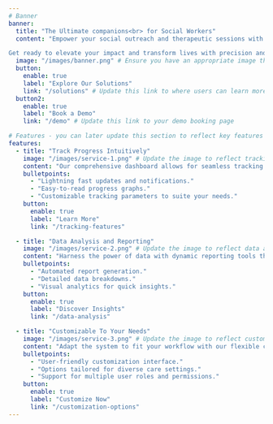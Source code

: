 ```yaml
---
# Banner
banner:
  title: "The Ultimate companions<br> for Social Workers"
  content: "Empower your social outreach and therapeutic sessions with our state-of-the-art Companion systems. Designed to optimize your workflow, our tools offer comprehensive data analysis, and customizable features to align with your unique practice needs. 

Get ready to elevate your impact and transform lives with precision and compassion!"
  image: "/images/banner.png" # Ensure you have an appropriate image that matches the new content
  button:
    enable: true
    label: "Explore Our Solutions"
    link: "/solutions" # Update this link to where users can learn more about the solutions you offer
  button2:
    enable: true
    label: "Book a Demo"
    link: "/demo" # Update this link to your demo booking page

# Features - you can later update this section to reflect key features of your systems
features:
  - title: "Track Progress Intuitively"
    image: "/images/service-1.png" # Update the image to reflect tracking feature
    content: "Our comprehensive dashboard allows for seamless tracking of progress, activities, and outcomes, ensuring you're always up-to-date and make informed decisions."
    bulletpoints:
      - "Lightning fast updates and notifications."
      - "Easy-to-read progress graphs."
      - "Customizable tracking parameters to suite your needs."
    button:
      enable: true
      label: "Learn More"
      link: "/tracking-features"

  - title: "Data Analysis and Reporting"
    image: "/images/service-2.png" # Update the image to reflect data analysis feature
    content: "Harness the power of data with dynamic reporting tools that help you understand trends, measure impact, and make informed decisions for better care delivery."
    bulletpoints:
      - "Automated report generation."
      - "Detailed data breakdowns."
      - "Visual analytics for quick insights."
    button:
      enable: true
      label: "Discover Insights"
      link: "/data-analysis"

  - title: "Customizable To Your Needs"
    image: "/images/service-3.png" # Update the image to reflect customization feature
    content: "Adapt the system to fit your workflow with our flexible configuration options. Personalize your experience to enhance productivity and client engagement."
    bulletpoints:
      - "User-friendly customization interface."
      - "Options tailored for diverse care settings."
      - "Support for multiple user roles and permissions."
    button:
      enable: true
      label: "Customize Now"
      link: "/customization-options"
---
```

